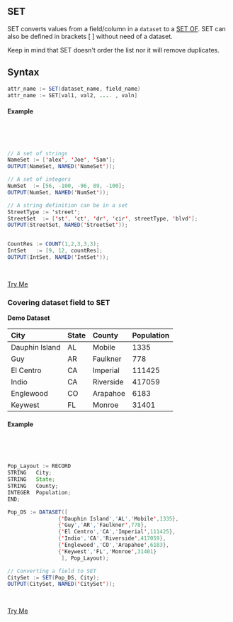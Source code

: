 ## SET 

SET converts values from a field/column in a `dataset` to a [SET OF](.\setof.md). SET can also be defined in brackets [ ] without need of a dataset.

Keep in mind that SET doesn't order the list nor it will remove duplicates.

## Syntax
```java
attr_name := SET(dataset_name, field_name)
attr_name := SET[val1, val2, .... , valn]
```


#### Example

<br>
<pre id="SetExp_1">

```java
// A set of strings
NameSet := ['alex', 'Joe', 'Sam']; 
OUTPUT(NameSet, NAMED('NameSet'));

// A set of integers
NumSet  := [56, -100, -96, 89, -100]; 
OUTPUT(NumSet, NAMED('NumSet'));

// A string definition can be in a set
StreetType := 'street';
StreetSet  := ['st', 'ct', 'dr', 'cir', streetType, 'blvd'];
OUTPUT(StreetSet, NAMED('StreetSet'));


CountRes := COUNT(1,2,3,3,3);
IntSet   := [9, 12, countRes];
OUTPUT(IntSet, NAMED('IntSet'));

```
</pre>
<a class="trybutton" href="javascript:OpenECLEditor(['SetExp_1'])"> Try Me </a>

### Covering dataset field to SET

**Demo Dataset**

|City|State|County|Population|
|:----|:---|:---|:----|
Dauphin Island |AL|Mobile|1335
Guy|AR|Faulkner|778
El Centro|CA|Imperial|111425
Indio|CA|Riverside|417059
Englewood|CO|Arapahoe|6183
Keywest|FL|Monroe|31401


#### Example

<br>
<pre id="SetExp_2">

```java
Pop_Layout := RECORD
STRING   City;
STRING   State;
STRING   County;
INTEGER  Population;
END;

Pop_DS := DATASET([
                {'Dauphin Island','AL','Mobile',1335},
                {'Guy','AR','Faulkner',778},
                {'El Centro','CA','Imperial',111425},
                {'Indio','CA','Riverside',417059},
                {'Englewood','CO','Arapahoe',6183},
                {'Keywest','FL','Monroe',31401}
                 ], Pop_Layout);

// Converting a field to SET
CitySet := SET(Pop_DS, City);
OUTPUT(CitySet, NAMED('CitySet'));
```
</pre>
<a class="trybutton" href="javascript:OpenECLEditor(['SetExp_2'])"> Try Me </a>

